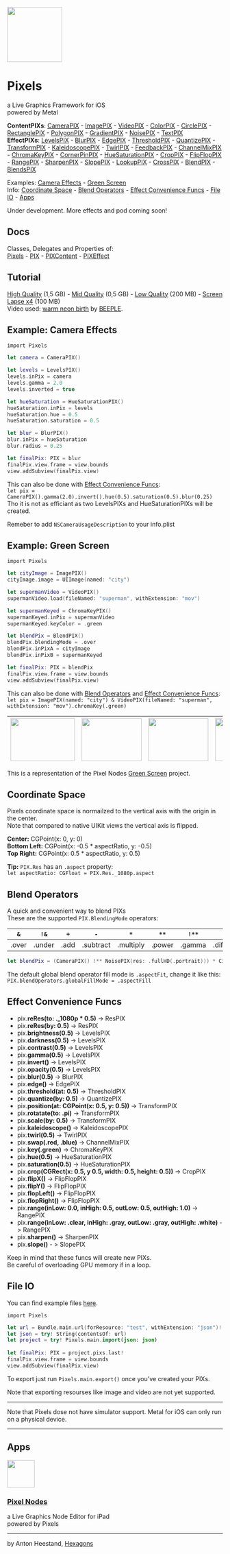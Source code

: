 <img src="https://github.com/anton-hexagons/pixels/raw/master/Assets/pixels_logo_1k_bg.png" width="128"/>

# Pixels
a Live Graphics Framework for iOS<br>
powered by Metal

<b>ContentPIXs</b>:
[CameraPIX](DOCS.md#camerapix) -
[ImagePIX](DOCS.md#imagepix) -
[VideoPIX](DOCS.md#videopix) -
[ColorPIX](DOCS.md#colorpix) -
[CirclePIX](DOCS.md#circlepix) -
[RectanglePIX](DOCS.md#rectanglepix) -
[PolygonPIX](DOCS.md#polygonpix) -
[GradientPIX](DOCS.md#gradientpix) -
[NoisePIX](DOCS.md#noisepix) - 
[TextPIX](DOCS.md#textpix)
<br>
<b>EffectPIXs</b>:
[LevelsPIX](DOCS.md#pix) -
[BlurPIX](DOCS.md#blurpix) -
[EdgePIX](DOCS.md#edgepix) -
[ThresholdPIX](DOCS.md#thresholdpix) -
[QuantizePIX](DOCS.md#quantizepix) -
[TransformPIX](DOCS.md#transformpix) -
[KaleidoscopePIX](DOCS.md#kaleidoscopepix) -
[TwirlPIX](DOCS.md#twirlpix) -
[FeedbackPIX](DOCS.md#feedbackpix) -
[ChannelMixPIX](DOCS.md#channelMixpix) -
[ChromaKeyPIX](DOCS.md#chromaKeypix) -
[CornerPinPIX](DOCS.md#cornerPinpix) -
[HueSaturationPIX](DOCS.md#huesaturationpix) -
[CropPIX](DOCS.md#croppix) -
[FlipFlopPIX](DOCS.md#flipfloppix) -
[RangePIX](DOCS.md#rangepix) -
[SharpenPIX](DOCS.md#sharpenpix) -
[SlopePIX](DOCS.md#slopepix) -
[LookupPIX](DOCS.md#lookuppix) -
[CrossPIX](DOCS.md#crosspix) -
[BlendPIX](DOCS.md#blendpix) -
[BlendsPIX](DOCS.md#blendspix)

<!--
[Docs](#docs) -
[Tutorial](#tutorial) -
-->
Examples:
[Camera Effects](#example-camera-effects) -
[Green Screen](#example-green-screen)<br>
Info:
[Coordinate Space](#coordinate-space) -
[Blend Operators](#blend-operators) -
[Effect Convenience Funcs](#effect-convenience-funcs) -
[File IO](#file-io) -
[Apps](#apps)

Under development. More effects and pod coming soon!

## Docs
Classes, Delegates and Properties of:<br>
[Pixels](https://github.com/anton-hexagons/pixels/blob/master/DOCS.md#pixels) -
[PIX](https://github.com/anton-hexagons/pixels/blob/master/DOCS.md#pix) - 
[PIXContent](https://github.com/anton-hexagons/pixels/blob/master/DOCS.md#pixcontent-pix-pixout) - 
[PIXEffect](https://github.com/anton-hexagons/pixels/blob/master/DOCS.md#pixeffect-pix-pixin-pixout)

## Tutorial

[High Quality](http://hexagons.se/pixels/tutorials/pixels_tutorial_1.mov) (1,5 GB) -
[Mid Quality](http://hexagons.se/pixels/tutorials/pixels_tutorial_1_compressed.mov) (0,5 GB) -
[Low Quality](http://hexagons.se/pixels/tutorials/pixels_tutorial_1_very_compressed.mov) (200 MB) -
[Screen Lapse x4](http://hexagons.se/pixels/tutorials/pixels_tutorial_1_screen_lapse_x4.mov) (100 MB)<br>
Video used: [warm neon birth](https://vimeo.com/104094320) by [BEEPLE](https://www.beeple-crap.com).

## Example: Camera Effects

`import Pixels`

~~~~swift
let camera = CameraPIX()

let levels = LevelsPIX()
levels.inPix = camera
levels.gamma = 2.0
levels.inverted = true

let hueSaturation = HueSaturationPIX()
hueSaturation.inPix = levels
hueSaturation.hue = 0.5
hueSaturation.saturation = 0.5

let blur = BlurPIX()
blur.inPix = hueSaturation
blur.radius = 0.25

let finalPix: PIX = blur
finalPix.view.frame = view.bounds
view.addSubview(finalPix.view)
~~~~ 

This can also be done with [Effect Convenience Funcs](#effect-convenience-funcs):<br>
`let pix = CameraPIX().gamma(2.0).invert().hue(0.5).saturation(0.5).blur(0.25)`<br>
Tho it is not as efficiant as two LevelsPIXs and  HueSaturationPIXs will be created.

Remeber to add `NSCameraUsageDescription` to your info.plist

## Example: Green Screen

`import Pixels`

~~~~swift
let cityImage = ImagePIX()
cityImage.image = UIImage(named: "city")

let supermanVideo = VideoPIX()
supermanVideo.load(fileNamed: "superman", withExtension: "mov")

let supermanKeyed = ChromaKeyPIX()
supermanKeyed.inPix = supermanVideo
supermanKeyed.keyColor = .green

let blendPix = BlendPIX()
blendPix.blendingMode = .over
blendPix.inPixA = cityImage
blendPix.inPixB = supermanKeyed

let finalPix: PIX = blendPix
finalPix.view.frame = view.bounds
view.addSubview(finalPix.view)
~~~~ 

This can also be done with [Blend Operators](#blend-operators) and [Effect Convenience Funcs](#effect-convenience-funcs):<br>
`let pix = ImagePIX(named: "city") & VideoPIX(fileNamed: "superman", withExtension: "mov").chromaKey(.green)`<br>

| <img src="https://github.com/anton-hexagons/pixels/raw/master/Assets/Renders/Pixels-GreenScreen-1.png" width="150" height="100"/> | <img src="https://github.com/anton-hexagons/pixels/raw/master/Assets/Renders/Pixels-GreenScreen-2.png" width="140" height="100"/> | <img src="https://github.com/anton-hexagons/pixels/raw/master/Assets/Renders/Pixels-GreenScreen-3.png" width="140" height="100"/> | <img src="https://github.com/anton-hexagons/pixels/raw/master/Assets/Renders/Pixels-GreenScreen-4.png" width="150" height="100"/> |
| --- | --- | --- | --- |

This is a representation of the Pixel Nodes [Green Screen](http://pixelnodes.net/pixelshare/project/?id=3E292943-194A-426B-A624-BAAF423D17C1) project.

## Coordinate Space

Pixels coordinate space is normailzed to the vertical axis with the origin in the center.<br>
Note that compared to native UIKit views the vertical axis is flipped.

<b>Center:</b> CGPoint(x: 0, y: 0)<br>
<b>Bottom Left:</b> CGPoint(x: -0.5 * aspectRatio, y: -0.5)<br>
<b>Top Right:</b> CGPoint(x: 0.5 * aspectRatio, y: 0.5)<br>

<b>Tip:</b> `PIX.Res` has an `.aspect` property:<br>
`let aspectRatio: CGFloat = PIX.Res._1080p.aspect`

## Blend Operators

A quick and convenient way to blend PIXs<br>
These are the supported `PIX.BlendingMode` operators:

| `&` | `!&` | `+` | `-` | `*` | `**` | `!**` | `%` | `<>` | `><` | `--` |
| --- | --- | --- | --- | --- | --- | --- | --- | --- | --- | --- |
| .over | .under | .add | .subtract | .multiply | .power | .gamma | .difference | .minimum | .maximum | .subtractWithAlpha |

~~~~swift
let blendPix = (CameraPIX() !** NoisePIX(res: .fullHD(.portrait))) * CirclePIX(res: .fullHD(.portrait))
~~~~

The default global blend operator fill mode is `.aspectFit`, change it like this:<br>
`PIX.blendOperators.globalFillMode = .aspectFill`

## Effect Convenience Funcs

- pix.<b>reRes(to: ._1080p * 0.5)</b> -> ResPIX
- pix.<b>reRes(by: 0.5)</b> -> ResPIX
- pix.<b>brightness(0.5)</b> -> LevelsPIX
- pix.<b>darkness(0.5)</b> -> LevelsPIX
- pix.<b>contrast(0.5)</b> -> LevelsPIX
- pix.<b>gamma(0.5)</b> -> LevelsPIX
- pix.<b>invert()</b> -> LevelsPIX
- pix.<b>opacity(0.5)</b> -> LevelsPIX
- pix.<b>blur(0.5)</b> -> BlurPIX
- pix.<b>edge()</b> -> EdgePIX
- pix.<b>threshold(at: 0.5)</b> -> ThresholdPIX
- pix.<b>quantize(by: 0.5)</b> -> QuantizePIX
- pix.<b>position(at: CGPoint(x: 0.5, y: 0.5))</b> -> TransformPIX
- pix.<b>rotatate(to: .pi)</b> -> TransformPIX
- pix.<b>scale(by: 0.5)</b> -> TransformPIX
- pix.<b>kaleidoscope()</b> -> KaleidoscopePIX
- pix.<b>twirl(0.5)</b> -> TwirlPIX
- pix.<b>swap(.red, .blue)</b> -> ChannelMixPIX
- pix.<b>key(.green)</b> -> ChromaKeyPIX
- pix.<b>hue(0.5)</b> -> HueSaturationPIX
- pix.<b>saturation(0.5)</b> -> HueSaturationPIX
- pix.<b>crop(CGRect(x: 0.5, y 0.5, width: 0.5, height: 0.5))</b> -> CropPIX
- pix.<b>flipX()</b> -> FlipFlopPIX
- pix.<b>flipY()</b> -> FlipFlopPIX
- pix.<b>flopLeft()</b> -> FlipFlopPIX
- pix.<b>flopRight()</b> -> FlipFlopPIX
- pix.<b>range(inLow: 0.0, inHigh: 0.5, outLow: 0.5, outHigh: 1.0)</b> -> RangePIX
- pix.<b>range(inLow: .clear, inHigh: .gray, outLow: .gray, outHigh: .white)</b> -> RangePIX
- pix.<b>sharpen()</b> -> SharpenPIX
- pix.<b>slope()</b> - > SlopePIX

Keep in mind that these funcs will create new PIXs.<br>
Be careful of overloading GPU memory if in a loop.

## File IO

You can find example files [here](https://github.com/anton-hexagons/Pixels/tree/master/Assets/Examples).

`import Pixels`

~~~~swift
let url = Bundle.main.url(forResource: "test", withExtension: "json")!
let json = try! String(contentsOf: url)
let project = try! Pixels.main.import(json: json)
    
let finalPix: PIX = project.pixs.last!
finalPix.view.frame = view.bounds
view.addSubview(finalPix.view)
~~~~ 

To export just run `Pixels.main.export()` once you've created your PIXs.

Note that exporting resourses like image and video are not yet supported.

--- 

Note that Pixels dose not have simulator support. Metal for iOS can only run on a physical device.

---

## Apps

<img src="http://pixelnodes.net/assets/pixelnodes-logo.png" width="64"/>

### [Pixel Nodes](http://pixelnodes.net/)

a Live Graphics Node Editor for iPad<br>
powered by Pixels<br>

---

by Anton Heestand, [Hexagons](http://hexagons.se/)

